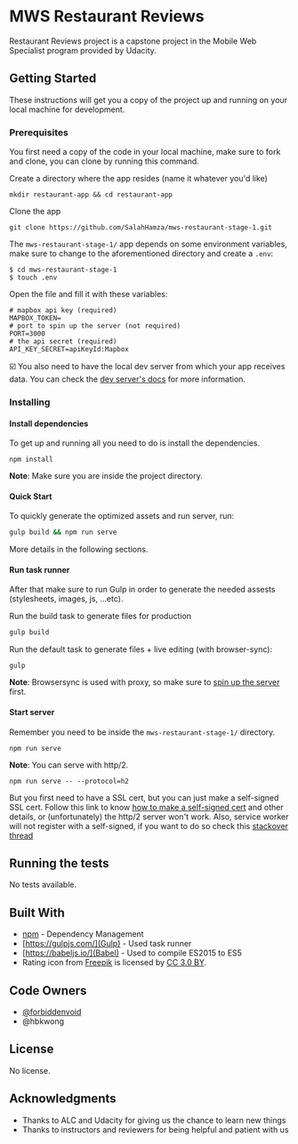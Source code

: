 # MWS Restaurant Reviews

Restaurant Reviews project is a capstone project in the Mobile Web Specialist program provided by Udacity.

## Getting Started

These instructions will get you a copy of the project up and running on your local machine for development.

### Prerequisites

You first need a copy of the code in your local machine, make sure to fork and clone, you can clone by running this command.

Create a directory where the app resides (name it whatever you'd like)
```
mkdir restaurant-app && cd restaurant-app
```

Clone the app
```
git clone https://github.com/SalahHamza/mws-restaurant-stage-1.git
```

The `mws-restaurant-stage-1/` app depends on some environment variables, make sure to change to the aforementioned directory and create a `.env`:
```
$ cd mws-restaurant-stage-1
$ touch .env
```
Open the file and fill it with these variables:
```
# mapbox api key (required)
MAPBOX_TOKEN=
# port to spin up the server (not required)
PORT=3000
# the api secret (required)
API_KEY_SECRET=apiKeyId:Mapbox
```

:ballot_box_with_check: You also need to have the local dev server from which your app receives data. You can check the [dev server's docs](https://github.com/SalahHamza/mws-restaurant-stage-3#local-development-api-server) for more information.

### Installing

#### Install dependencies

To get up and running all you need to do is install the dependencies.

```
npm install
```

**Note**: Make sure you are inside the project directory.

#### Quick Start

To quickly generate the optimized assets and run server, run:
```bash
gulp build && npm run serve
```

More details in the following sections.

#### Run task runner

After that make sure to run Gulp in order to generate the needed assests (stylesheets, images, js, ...etc).

Run the build task to generate files for production

```bash
gulp build
```

Run the default task to generate files + live editing (with browser-sync):

```
gulp
```

**Note**: Browsersync is used with proxy, so make sure to [spin up the server](#start-server) first.

#### Start server

Remember you need to be inside the `mws-restaurant-stage-1/` directory.
```
npm run serve
```

**Note**:
You can serve with http/2.
```
npm run serve -- --protocol=h2
```
But you first need to have a SSL cert, but you can just make a self-signed SSL cert. Follow this link to know [how to make a self-signed cert](https://webapplog.com/http2-node/) and other details, or (unfortunately) the http/2 server won't work.
Also, service worker will not register with a self-signed, if you want to do so check this [stackover thread](https://stackoverflow.com/questions/38728176/can-you-use-a-service-worker-with-a-self-signed-certificate)

## Running the tests

No tests available.

## Built With

* [npm](https://npmjs.com) - Dependency Management
* [https://gulpjs.com/](Gulp) - Used task runner
* [https://babeljs.io/](Babel) - Used to compile ES2015 to ES5
* Rating icon from [Freepik](http://www.freepik.com) is licensed by [CC 3.0 BY](http://creativecommons.org/licenses/by/3.0/).

## Code Owners

* [@forbiddenvoid](https://github.com/udacity/mws-restaurant-stage-1/commits?author=forbiddenvoid)
* @hbkwong

## License

No license.

## Acknowledgments

* Thanks to ALC and Udacity for giving us the chance to learn new things
* Thanks to instructors and reviewers for being helpful and patient with us